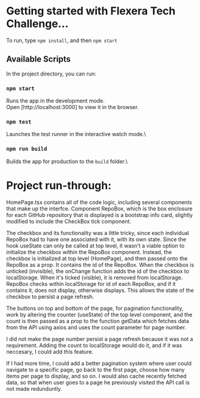 # Getting started with Flexera Tech Challenge...

To run, type `npm install`, and then `npm start`

## Available Scripts

In the project directory, you can run:

### `npm start`

Runs the app in the development mode.\
Open [http://localhost:3000] to view it in the browser.

### `npm test`

Launches the test runner in the interactive watch mode.\

### `npm run build`

Builds the app for production to the `build` folder.\

# Project run-through:

HomePage.tsx contains all of the code logic, including several components that make up the interfce. Component RepoBox, which is the box enclosure for each GitHub repository that is displayed is a bootstrap info card, slightly modified to include the CheckBox tick component.

The checkbox and its functionality was a little tricky, since each individual RepoBox had to have one associated with it, with its own state. Since the hook useState can only be called at top level, it wasn't a viable option to initialize the checkbox within the RepoBox component. Instead, the checkbox is initialized at top level (HomePage), and then passed onto the RepoBox as a prop. It contains the id of the RepoBox. When the checkbox is unticked (invisible), the onChange function adds the id of the checkbox to localStorage. When it's ticked (visible), it is removed from localStorage. RepoBox checks within localStorage for id of each RepoBox, and if it contains it, does not display, otherwise displays. This allows the state of the checkbox to persist a page refresh.

The buttons on top and bottom of the page, for pagination functionality, work by altering the counter (useState) of the top level component, and the count is then passed as a prop to the function getData which fetches data from the API using axios and uses the count parameter for page number.

I did not make the page number persist a page refresh because it was not a requirement. Adding the count to localStorage would do it, and if it was neccesary, I could add this feature.

If I had more time, I could add a better pagination system where user could navigate to a specific page, go back to the first page, choose how many items per page to display, and so on. I would also cache recently fetched data, so that when user goes to a page he previously visited the API call is not made redunduntly.
